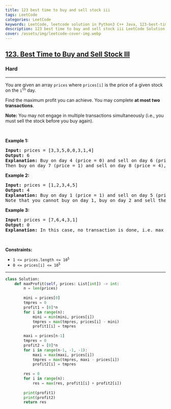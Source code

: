```yaml
---
title: 123 best time to buy and sell stock iii
tags: LeetCode
categories: LeetCode
keywords: LeetCode, leetcode solution in Python3 C++ Java, 123-best-time-to-buy-and-sell-stock-iii solution
description: 123 best time to buy and sell stock iii LeetCode Solution Explained
cover: /assets/img/leetcode-cover-img.webp
---
```





<h2><a href="https://leetcode.com/problems/best-time-to-buy-and-sell-stock-iii/">123. Best Time to Buy and Sell Stock III</a></h2><h3>Hard</h3><hr><div><p>You are given an array <code>prices</code> where <code>prices[i]</code> is the price of a given stock on the <code>i<sup>th</sup></code> day.</p>

<p>Find the maximum profit you can achieve. You may complete <strong>at most two transactions</strong>.</p>

<p><strong>Note:</strong> You may not engage in multiple transactions simultaneously (i.e., you must sell the stock before you buy again).</p>

<p>&nbsp;</p>
<p><strong>Example 1:</strong></p>

<pre><strong>Input:</strong> prices = [3,3,5,0,0,3,1,4]
<strong>Output:</strong> 6
<strong>Explanation:</strong> Buy on day 4 (price = 0) and sell on day 6 (price = 3), profit = 3-0 = 3.
Then buy on day 7 (price = 1) and sell on day 8 (price = 4), profit = 4-1 = 3.</pre>

<p><strong>Example 2:</strong></p>

<pre><strong>Input:</strong> prices = [1,2,3,4,5]
<strong>Output:</strong> 4
<strong>Explanation:</strong> Buy on day 1 (price = 1) and sell on day 5 (price = 5), profit = 5-1 = 4.
Note that you cannot buy on day 1, buy on day 2 and sell them later, as you are engaging multiple transactions at the same time. You must sell before buying again.
</pre>

<p><strong>Example 3:</strong></p>

<pre><strong>Input:</strong> prices = [7,6,4,3,1]
<strong>Output:</strong> 0
<strong>Explanation:</strong> In this case, no transaction is done, i.e. max profit = 0.
</pre>

<p>&nbsp;</p>
<p><strong>Constraints:</strong></p>

<ul>
	<li><code>1 &lt;= prices.length &lt;= 10<sup>5</sup></code></li>
	<li><code>0 &lt;= prices[i] &lt;= 10<sup>5</sup></code></li>
</ul>
</div>

---




```python
class Solution:
    def maxProfit(self, prices: List[int]) -> int:
        n = len(prices)
        
        mini = prices[0]
        tmpres = 0
        profit1 = [0]*n
        for i in range(n):
            mini = min(mini, prices[i])
            tmpres = max(tmpres, prices[i] - mini)
            profit1[i] = tmpres
        
        maxi = prices[n-1]
        tmpres = 0
        profit2 = [0]*n
        for i in range(n-1, -1, -1):
            maxi = max(maxi, prices[i])
            tmpres = max(tmpres, maxi - prices[i])
            profit2[i] = tmpres
        
        res = 0
        for i in range(n):
            res = max(res, profit1[i] + profit2[i])
        
        print(profit1)
        print(profit2)
        return res
```
